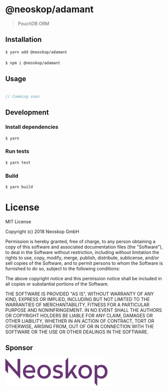 # @neoskop/adamant

> PouchDB ORM

## Installation
```bash
$ yarn add @neoskop/adamant

$ npm i @neoskop/adamant
```

## Usage
```typescript

// Comming soon

```

## Development

### Install dependencies

```bash
$ yarn
```

### Run tests

```bash
$ yarn test
```

### Build

```bash
$ yarn build
```

# License

MIT License

Copyright (c) 2018 Neoskop GmbH

Permission is hereby granted, free of charge, to any person obtaining a copy
of this software and associated documentation files (the "Software"), to deal
in the Software without restriction, including without limitation the rights
to use, copy, modify, merge, publish, distribute, sublicense, and/or sell
copies of the Software, and to permit persons to whom the Software is
furnished to do so, subject to the following conditions:

The above copyright notice and this permission notice shall be included in all
copies or substantial portions of the Software.

THE SOFTWARE IS PROVIDED "AS IS", WITHOUT WARRANTY OF ANY KIND, EXPRESS OR
IMPLIED, INCLUDING BUT NOT LIMITED TO THE WARRANTIES OF MERCHANTABILITY,
FITNESS FOR A PARTICULAR PURPOSE AND NONINFRINGEMENT. IN NO EVENT SHALL THE
AUTHORS OR COPYRIGHT HOLDERS BE LIABLE FOR ANY CLAIM, DAMAGES OR OTHER
LIABILITY, WHETHER IN AN ACTION OF CONTRACT, TORT OR OTHERWISE, ARISING FROM,
OUT OF OR IN CONNECTION WITH THE SOFTWARE OR THE USE OR OTHER DEALINGS IN THE
SOFTWARE.

## Sponsor

[![Neoskop GmbH][neoskop-image]][neoskop-url]

[neoskop-image]: ./neoskop.png
[neoskop-url]: https://www.neoskop.de/
